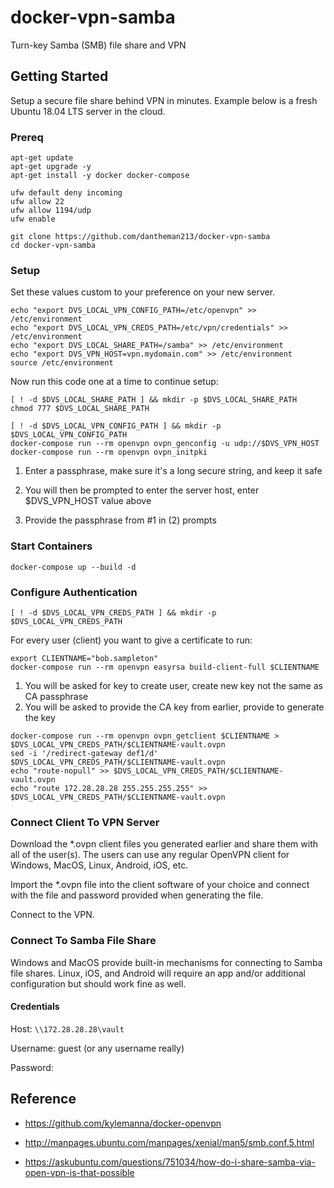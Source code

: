# docker-vpn-samba

Turn-key Samba (SMB) file share and VPN

## Getting Started

Setup a secure file share behind VPN in minutes. Example below is a fresh Ubuntu 18.04 LTS server in the cloud.

### Prereq

```
apt-get update
apt-get upgrade -y
apt-get install -y docker docker-compose

ufw default deny incoming
ufw allow 22
ufw allow 1194/udp
ufw enable

git clone https://github.com/dantheman213/docker-vpn-samba
cd docker-vpn-samba
```

### Setup

Set these values custom to your preference on your new server.

```
echo "export DVS_LOCAL_VPN_CONFIG_PATH=/etc/openvpn" >> /etc/environment
echo "export DVS_LOCAL_VPN_CREDS_PATH=/etc/vpn/credentials" >> /etc/environment
echo "export DVS_LOCAL_SHARE_PATH=/samba" >> /etc/environment
echo "export DVS_VPN_HOST=vpn.mydomain.com" >> /etc/environment
source /etc/environment
```

Now run this code one at a time to continue setup:

```
[ ! -d $DVS_LOCAL_SHARE_PATH ] && mkdir -p $DVS_LOCAL_SHARE_PATH
chmod 777 $DVS_LOCAL_SHARE_PATH

[ ! -d $DVS_LOCAL_VPN_CONFIG_PATH ] && mkdir -p $DVS_LOCAL_VPN_CONFIG_PATH
docker-compose run --rm openvpn ovpn_genconfig -u udp://$DVS_VPN_HOST
docker-compose run --rm openvpn ovpn_initpki
```

1. Enter a passphrase, make sure it's a long secure string, and keep it safe

2. You will then be prompted to enter the server host, enter $DVS_VPN_HOST value above

3. Provide the passphrase from #1 in (2) prompts

### Start Containers
```
docker-compose up --build -d
```

### Configure Authentication

```
[ ! -d $DVS_LOCAL_VPN_CREDS_PATH ] && mkdir -p $DVS_LOCAL_VPN_CREDS_PATH
```

For every user (client) you want to give a certificate to run:

```
export CLIENTNAME="bob.sampleton"
docker-compose run --rm openvpn easyrsa build-client-full $CLIENTNAME
```

1. You will be asked for key to create user, create new key not the same as CA passphrase
2. You will be asked to provide the CA key from earlier, provide to generate the key

```
docker-compose run --rm openvpn ovpn_getclient $CLIENTNAME > $DVS_LOCAL_VPN_CREDS_PATH/$CLIENTNAME-vault.ovpn
sed -i '/redirect-gateway def1/d' $DVS_LOCAL_VPN_CREDS_PATH/$CLIENTNAME-vault.ovpn
echo "route-nopull" >> $DVS_LOCAL_VPN_CREDS_PATH/$CLIENTNAME-vault.ovpn
echo "route 172.28.28.28 255.255.255.255" >> $DVS_LOCAL_VPN_CREDS_PATH/$CLIENTNAME-vault.ovpn
```

### Connect Client To VPN Server

Download the *.ovpn client files you generated earlier and share them with all of the user(s). The users can use any regular OpenVPN client for Windows, MacOS, Linux, Android, iOS, etc.

Import the *.ovpn file into the client software of your choice and connect with the file and password provided when generating the file.

Connect to the VPN.

### Connect To Samba File Share

Windows and MacOS provide built-in mechanisms for connecting to Samba file shares. Linux, iOS, and Android will require an app and/or additional configuration but should work fine as well. 

#### Credentials

Host: `\\172.28.28.28\vault`

Username: guest (or any username really)

Password: <empty>

## Reference

* https://github.com/kylemanna/docker-openvpn

* http://manpages.ubuntu.com/manpages/xenial/man5/smb.conf.5.html

* https://askubuntu.com/questions/751034/how-do-i-share-samba-via-open-vpn-is-that-possible
